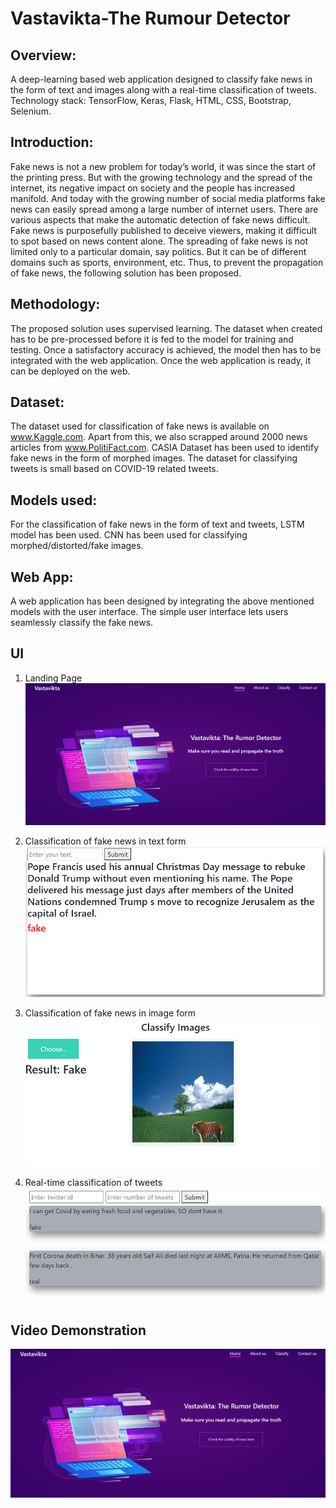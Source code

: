 # Vastavikta-The Rumour Detector

## Overview:
A deep-learning based web application designed to classify fake news in the form of text and images along with a real-time classification of tweets. Technology stack: TensorFlow, Keras, Flask, HTML, CSS, Bootstrap, Selenium.

## Introduction:
Fake news is not a new problem for today’s world, it was since the start of the printing press. But with the growing technology and the spread of the internet, its negative impact on society and the people has increased manifold. And today with the growing number of social media platforms fake news can easily spread among a large number of internet users. There are various aspects that make the automatic detection of fake news difficult. Fake news is purposefully published to deceive viewers, making it difficult to spot based on news content alone. The spreading of fake news is not limited only to a particular domain, say politics. But it can be of different domains such as sports, environment, etc. Thus, to prevent the propagation of fake news, the following solution has been proposed.

## Methodology:
The proposed solution uses supervised learning. The dataset when created has to be pre-processed before it is fed to the model for training and testing. Once a satisfactory accuracy is achieved, the model then has to be integrated with the web application. Once the web application is ready, it can be deployed on the web.

## Dataset:
The dataset used for classification of fake news is available on www.Kaggle.com. Apart from this, we also scrapped around 2000 news articles from www.PolitiFact.com. CASIA Dataset has been used to identify fake news in the form of morphed images. The dataset for classifying tweets is small based on COVID-19 related tweets.

## Models used:
For the classification of fake news in the form of text and tweets, LSTM model has been used. CNN has been used for classifying morphed/distorted/fake images.

## Web App:
A web application has been designed by integrating the above mentioned models with the user interface. The simple user interface lets users seamlessly classify the fake news.

## UI
1. Landing Page
![](UI-Images/UI.png)

2. Classification of fake news in text form
![](UI-Images/text_classification_fake.png)

3. Classification of fake news in image form
![](UI-Images/image_classification_fake.png)

4. Real-time classification of tweets
![](UI-Images/tweet_classification_3.png)


## Video Demonstration
[![](UI-Images/UI.png)](https://youtu.be/wDw_a0sWBh0)
